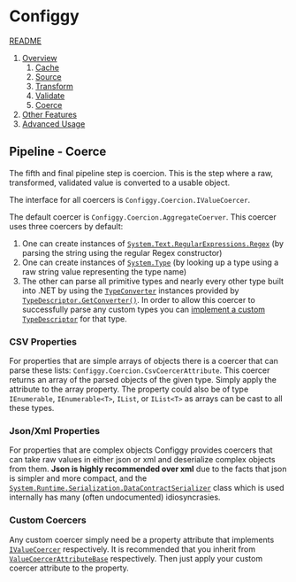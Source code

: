 # Configgy
 
[README](../../README.md)

1. [Overview](../1-Overview.md)
    1. [Cache](1-Cache.md)
    2. [Source](2-Source.md)
    3. [Transform](3-Transform.md)
    4. [Validate](4-Validate.md)
    5. [Coerce](5-Coerce.md)
2. [Other Features](../2-Other.md)
3. [Advanced Usage](../3-Advanced.md)

## Pipeline - Coerce

The fifth and final pipeline step is coercion. This is the step where a raw, transformed, validated value is converted to a usable object.

The interface for all coercers is `Configgy.Coercion.IValueCoercer`.

The default coercer is `Configgy.Coercion.AggregateCoerver`. This coercer uses three coercers by default:

1. One can create instances of [`System.Text.RegularExpressions.Regex`](https://msdn.microsoft.com/en-us/library/system.text.regularexpressions.regex(v=vs.110).aspx) (by parsing the string using the regular Regex constructor)
2. One can create instances of [`System.Type`](https://msdn.microsoft.com/en-us/library/system.type(v=vs.110).aspx) (by looking up a type using a raw string value representing the type name)
3. The other can parse all primitive types and nearly every other type built into .NET by using the [`TypeConverter`](https://msdn.microsoft.com/en-us/library/system.componentmodel.typeconverter%28v=vs.110%29.aspx) instances provided by [`TypeDescriptor.GetConverter()`](https://msdn.microsoft.com/en-us/library/w202c8fy%28v=vs.110%29.aspx). In order to allow this coercer to successfully parse any custom types you can [implement a custom `TypeDescriptor`](https://msdn.microsoft.com/en-us/library/ms171819.aspx?f=255&MSPPError=-2147217396) for that type.

### CSV Properties

For properties that are simple arrays of objects there is a coercer that can parse these lists: `Configgy.Coercion.CsvCoercerAttribute`. This coercer returns an array of the parsed objects of the given type. Simply apply the attribute to the array property. The property could also be of type `IEnumerable`, `IEnumerable<T>`, `IList`, or `IList<T>` as arrays can be cast to all these types.

### Json/Xml Properties

For properties that are complex objects Configgy provides coercers that can take raw values in either json or xml and deserialize complex objects from them. __Json is highly recommended over xml__ due to the facts that json is simpler and more compact, and the [`System.Runtime.Serialization.DataContractSerializer`](https://msdn.microsoft.com/en-us/library/system.runtime.serialization.datacontractserializer(v=vs.110).aspx) class which is used internally has many (often undocumented) idiosyncrasies.

### Custom Coercers

Any custom coercer simply need be a property attribute that implements [`IValueCoercer`](../Configgy/Coercion/IValueCoercer.cs) respectively. It is recommended that you inherit from [`ValueCoercerAttributeBase`](../Configgy/Coercion/ValueCoercerAttributeBase.cs) respectively. Then just apply your custom coercer attribute to the property.
